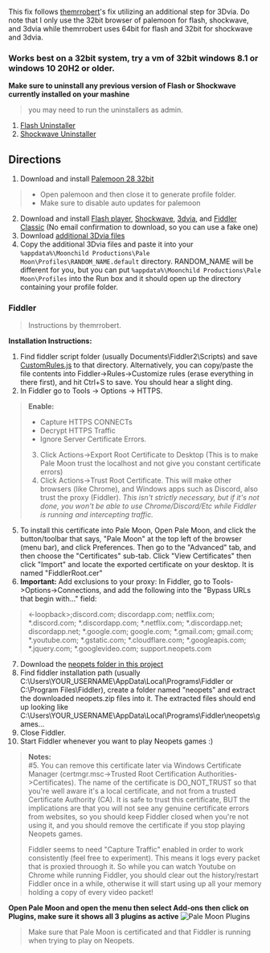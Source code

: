 This fix follows [themrrobert](https://github.com/themrrobert/neopets-flash-fix-windows-10)'s fix utilizing an additional step for 3Dvia. 
Do note that I only use the 32bit browser of palemoon for flash, shockwave, and 3dvia while themrrobert uses 64bit for flash and 32bit for shockwave and 3dvia. 

### Works best on a 32bit system, try a vm of 32bit windows 8.1 or windows 10 20H2 or older.

**Make sure to uninstall any previous version of Flash or Shockwave currently installed on your mashine**
> you may need to run the uninstallers as admin.
1. [Flash Uninstaller](https://fpdownload.macromedia.com/get/flashplayer/current/support/uninstall_flash_player.exe)
2. [Shockwave Uninstaller](http://fpdownload.macromedia.com/get/shockwave/uninstall/win/sw_uninstaller.exe)

## Directions
1. Download and install [Palemoon 28 32bit](https://archive.palemoon.org/palemoon/28.x/28.17.0/palemoon-28.17.0.win32.installer.exe)
> - Open palemoon and then close it to generate profile folder.
> - Make sure to disable auto updates for palemoon
2. Download and install  [Flash player](https://github.com/SpudMonkey7k/neopets-flash-shockwave-3dvia-fix/raw/main/installers/flashplayer32_0r0_371_win.msi),  [Shockwave](https://github.com/SpudMonkey7k/neopets-flash-shockwave-3dvia-fix/raw/main/installers/Shockwave_Installer_Full.msi), [3dvia](http://3dlifeplayer.dl.3dvia.com/player/install/installer.exe), and [Fiddler Classic](https://www.telerik.com/download/fiddler) (No email confirmation to download, so you can use a fake one)
3. Download [additional 3Dvia files](https://download-directory.github.io/?url=https://github.com/SpudMonkey7k/neopets-flash-shockwave-3dvia-fix/tree/main/3dviafiles)
4. Copy the additional 3Dvia files and paste it into your `%appdata%\Moonchild Productions\Pale Moon\Profiles\RANDOM_NAME.default` directory. RANDOM_NAME will be different for you, but you can put `%appdata%\Moonchild Productions\Pale Moon\Profiles` into the Run box and it should open up the directory containing your profile folder.

### Fiddler
> Instructions by themrrobert.

**Installation Instructions:**

1. Find fiddler script folder (usually Documents\Fiddler2\Scripts) and save [CustomRules.js](https://github.com/themrrobert/neopets-flash-fix-windows-10/blob/main/fiddler/CustomRules.js) to that directory. Alternatively, you can copy/paste the file contents into Fiddler->Rules->Customize rules (erase everything in there first), and hit Ctrl+S to save. You should hear a slight ding.
2. In Fiddler go to Tools -> Options -> HTTPS.
> **Enable:**
> - Capture HTTPS CONNECTs
> - Decrypt HTTPS Traffic
> - Ignore Server Certificate Errors.
> 3. Click Actions->Export Root Certificate to Desktop (This is to make Pale Moon trust the localhost and not give you constant certificate errors)
> 4. Click Actions->Trust Root Certificate. This will make other browsers (like Chrome), and Windows apps such as Discord, also trust the proxy (Fiddler). *This isn't strictly necessary, but if it's not done, you won't be able to use Chrome/Discord/Etc while Fiddler is running and intercepting traffic.*
5. To install this certificate into Pale Moon, Open Pale Moon, and click the button/toolbar that says, "Pale Moon" at the top left of the browser (menu bar), and click Preferences. Then go to the "Advanced" tab, and then choose the "Certificates" sub-tab. Click "View Certificates" then click "Import" and locate the exported certificate on your desktop. It is named "FiddlerRoot.cer"
6. **Important:** Add exclusions to your proxy: In Fiddler, go to Tools->Options->Connections, and add the following into the "Bypass URLs that begin with..." field:
> <-loopback>;discord.com; discordapp.com; netflix.com; *.discord.com; *.discordapp.com; *.netflix.com; *.discordapp.net; discordapp.net; *.google.com; google.com; *.gmail.com; gmail.com; *.youtube.com; *.gstatic.com; *.cloudflare.com; *.googleapis.com; *.jquery.com; *.googlevideo.com; support.neopets.com
7. Download the [neopets folder in this project](https://download-directory.github.io/?url=https://github.com/themrrobert/neopets-flash-fix-windows-10/tree/main/neopets)
8. Find fiddler installation path (usually C:\Users\YOUR_USERNAME\AppData\Local\Programs\Fiddler or C:\Program Files\Fiddler), create a folder named "neopets" and extract the downloaded neopets.zip files into it. The extracted files should end up looking like C:\Users\YOUR_USERNAME\AppData\Local\Programs\Fiddler\neopets\games\...
9. Close Fiddler.
10. Start Fiddler whenever you want to play Neopets games :)

> **Notes:**  
> #5. You can remove this certificate later via Windows Certificate Manager (certmgr.msc->Trusted Root Certification Authorities->Certificates). The name of the certificate is DO_NOT_TRUST so that you're well aware it's a local certificate, and not from a trusted Certificate Authority (CA). It is safe to trust this certificate, BUT the implications are that you will not see any genuine certificate errors from websites, so you should keep Fiddler closed when you're not using it, and you should remove the certificate if you stop playing Neopets games.
>
> Fiddler seems to need "Capture Traffic" enabled in order to work consistently (feel free to experiment). This means it logs every packet that is proxied throuogh it. So while you can watch Youtube on Chrome while running Fiddler, you should clear out the history/restart Fiddler once in a while, otherwise it will start using up all your memory holding a copy of every video packet!

**Open Pale Moon and open the menu then select Add-ons then click on Plugins, make sure it shows all 3 plugins as active**
![Pale Moon Plugins](https://github.com/SpudMonkey7k/neopets-flash-shockwave-3dvia-fix/blob/main/assets/palemoon-plugins.png)

> Make sure that Pale Moon is certificated and that Fiddler is running when trying to play on Neopets.
